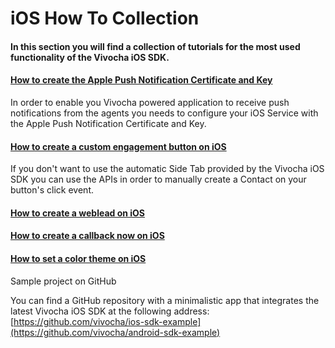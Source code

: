 # iOS How To Collection

#### In this section you will find a collection of tutorials for the most used functionality of the Vivocha iOS SDK.

#### [How to create the Apple Push Notification Certificate and Key](How_to_create_the_Apple_Push_Notification_Certificate_and_Key)

In order to enable you Vivocha powered application to receive push
notifications from the agents you needs to configure your iOS Service
with the Apple Push Notification Certificate and Key.

#### [How to create a custom engagement button on iOS](How_to_create_a_custom_engagement_button_on_iOS)

If you don't want to use the automatic Side Tab provided by the Vivocha
iOS SDK you can use the APIs in order to manually create a Contact on
your button's click event.

#### [How to create a weblead on iOS](How_to_create_a_weblead_on_iOS)

#### [How to create a callback now on iOS](How_to_create_a_callback_now_on_iOS)

#### [How to set a color theme on iOS](How_to_set_a_color_theme_on_iOS)

Sample project on GitHub

You can find a GitHub repository with a minimalistic app that integrates
the latest Vivocha iOS SDK at the following address:
[https://github.com/vivocha/ios-sdk-example](https://github.com/vivocha/android-sdk-example)
